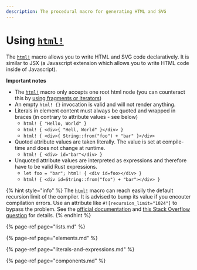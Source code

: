 ```yaml
---
description: The procedural macro for generating HTML and SVG
---
```


# Using [`html!`](https://docs.rs/yew/0.16.2/yew/macro.html.html)

The [`html!`](https://docs.rs/yew/0.16.2/yew/macro.html.html) macro allows you to write HTML and SVG code declaratively. It is similar to JSX \(a Javascript extension which allows you to write HTML code inside of Javascript\).

**Important notes**

- The [`html!`](https://docs.rs/yew/0.16.2/yew/macro.html.html) macro only accepts one root html node (you can counteract this by [using fragments or iterators](lists.md))
- An empty `html! {}` invocation is valid and will not render anything.
- Literals in element content must always be quoted and wrapped in braces (in contrary to attribute values - see below)
  * `html! { "Hello, World" }`
  * `html! { <div>{ "Hell, World" }</div> }`
  * `html! { <div>{ String::from("foo") + "bar" }</div>`
- Quoted attribute values are taken literally. The value is set at compile-time and does not change at runtime.
  * `html! { <div> id="bar"</div> }`
- Unquoted attribute values are interpreted as expressions and therefore have to be valid Rust expressions.
  * `let foo = "bar"; html! { <div id=foo></div> }`
  * `html! { <div id=String::from("foo") + "bar"></div> }`

{% hint style="info" %}
The [`html!`](https://docs.rs/yew/0.16.2/yew/macro.html.html) macro can reach easily the default recursion limit of the compiler. It is advised to bump its value if you encouter compilation errors. Use an attribute like `#![recursion_limit="1024"]` to bypass the problem. See the [official documentation](https://doc.rust-lang.org/reference/attributes/limits.html#the-recursion_limit-attribute) and [this Stack Overflow question](https://stackoverflow.com/questions/27454761/what-is-a-crate-attribute-and-where-do-i-add-it) for details.
{% endhint %}

{% page-ref page="lists.md" %}

{% page-ref page="elements.md" %}

{% page-ref page="literals-and-expressions.md" %}

{% page-ref page="components.md" %}

